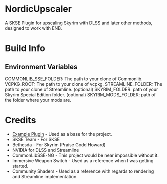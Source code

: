# NordicUpscaler
A SKSE Plugin for upscaling Skyrim with DLSS and later other methods, designed to work with ENB.

# Build Info

## Environment Variables
COMMONLIB_SSE_FOLDER: The path to your clone of Commonlib.
VCPKG_ROOT: The path to your clone of vcpkg.
STREAMLINE_FOLDER: The path to your clone of Streamline.
(optional) SKYRIM_FOLDER: path of your Skyrim Special Edition folder.
(optional) SKYRIM_MODS_FOLDER: path of the folder where your mods are.


# Credits
- [Example Plugin](https://github.com/QY-MODS/SKSE_template_QY/tree/main) - Used as a base for the project.
- SKSE Team - For SKSE
- Bethesda - For Skyrim (Praise Godd Howard)
- NVIDIA for DLSS and Streamline
- CommonLibSSE-NG - This project would be near impossible without it.
- Immersive Weapon Switch - Used as a reference when I was getting started.
- Community Shaders - Used as a reference with regards to rendering and Streamline implementation.